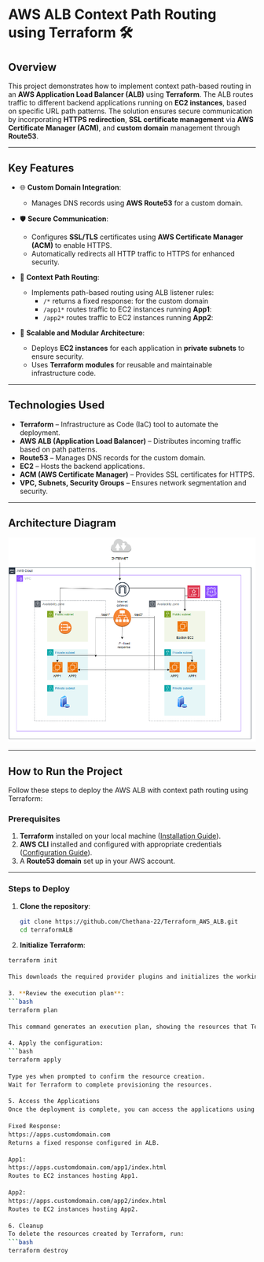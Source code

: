 # **AWS ALB Context Path Routing using Terraform** 🛠️

## **Overview**
This project demonstrates how to implement context path-based routing in an **AWS Application Load Balancer (ALB)** using **Terraform**. The ALB routes traffic to different backend applications running on **EC2 instances**, based on specific URL path patterns. The solution ensures secure communication by incorporating **HTTPS redirection**, **SSL certificate management** via **AWS Certificate Manager (ACM)**, and **custom domain** management through **Route53**.

---

## **Key Features**
- 🌐 **Custom Domain Integration**:  
  - Manages DNS records using **AWS Route53** for a custom domain.  

- 🛡️ **Secure Communication**:  
  - Configures **SSL/TLS** certificates using **AWS Certificate Manager (ACM)** to enable HTTPS.  
  - Automatically redirects all HTTP traffic to HTTPS for enhanced security.

- 📂 **Context Path Routing**:  
  - Implements path-based routing using ALB listener rules:
    - `/*` returns a fixed response: for the custom domain 
    - `/app1*` routes traffic to EC2 instances running **App1**:    
    - `/app2*` routes traffic to EC2 instances running **App2**:  

- 🔧 **Scalable and Modular Architecture**:  
  - Deploys **EC2 instances** for each application in **private subnets** to ensure security.  
  - Uses **Terraform modules** for reusable and maintainable infrastructure code.

---

## **Technologies Used**
- **Terraform** – Infrastructure as Code (IaC) tool to automate the deployment.
- **AWS ALB (Application Load Balancer)** – Distributes incoming traffic based on path patterns.
- **Route53** – Manages DNS records for the custom domain.
- **EC2** – Hosts the backend applications.
- **ACM (AWS Certificate Manager)** – Provides SSL certificates for HTTPS.
- **VPC, Subnets, Security Groups** – Ensures network segmentation and security.

---

## **Architecture Diagram**
![Architecture image](image.png)

---

## **How to Run the Project**

Follow these steps to deploy the AWS ALB with context path routing using Terraform:

### **Prerequisites**
1. **Terraform** installed on your local machine ([Installation Guide](https://learn.hashicorp.com/tutorials/terraform/install-cli)).
2. **AWS CLI** installed and configured with appropriate credentials ([Configuration Guide](https://docs.aws.amazon.com/cli/latest/userguide/cli-configure-quickstart.html)).
3. A **Route53 domain** set up in your AWS account.

---

### **Steps to Deploy**

1. **Clone the repository**:
   ```bash
   git clone https://github.com/Chethana-22/Terraform_AWS_ALB.git
   cd terraformALB

2. **Initialize Terraform**:
  ```bash
  terraform init

This downloads the required provider plugins and initializes the working directory.

3. **Review the execution plan**:
  ```bash
  terraform plan

This command generates an execution plan, showing the resources that Terraform will create.

4. Apply the configuration:
  ```bash
  terraform apply

Type yes when prompted to confirm the resource creation.
Wait for Terraform to complete provisioning the resources.

5. Access the Applications
Once the deployment is complete, you can access the applications using the custom domain:

Fixed Response:
https://apps.customdomain.com
Returns a fixed response configured in ALB.

App1:
https://apps.customdomain.com/app1/index.html
Routes to EC2 instances hosting App1.

App2:
https://apps.customdomain.com/app2/index.html
Routes to EC2 instances hosting App2.

6. Cleanup
To delete the resources created by Terraform, run:
  ```bash
  terraform destroy